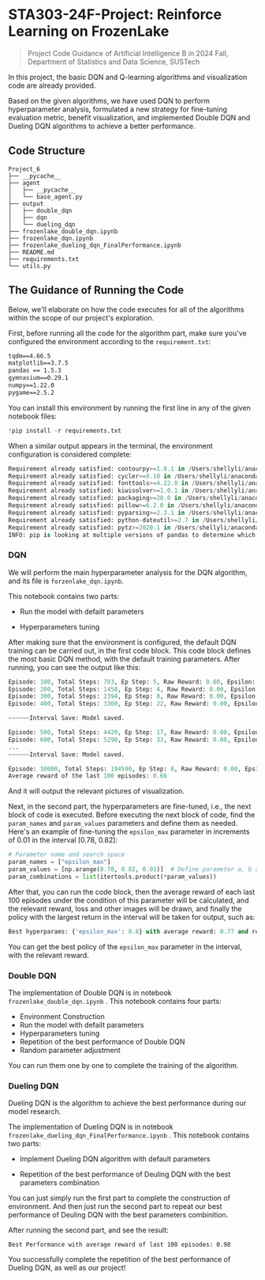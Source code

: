 # STA303-24F-Project: Reinforce Learning on FrozenLake

> Project Code Guidance of Artificial Intelligence B in 2024 Fall, Department of Statistics and Data Science, SUSTech

In this project, the basic DQN and Q-learning algorithms and visualization code are already provided.

Based on the given algorithms, we have used DQN to perform hyperparameter analysis, formulated a new strategy for fine-tuning evaluation metric, benefit visualization, and implemented Double DQN and Dueling DQN algorithms to achieve a better performance.

## Code Structure

```
Project_6
├── __pycache__
├── agent
│   ├── __pycache__
│   └── base_agent.py
├── output
│   ├── double_dqn
│   ├── dqn
│   └── dueling_dqn
├── frozenlake_double_dqn.ipynb
├── frozenlake_dqn.ipynb
├── frozenlake_dueling_dqn_FinalPerformance.ipynb
├── README.md
├── requirements.txt
└── utils.py

```



## The Guidance of Running the Code

Below, we'll elaborate on how the code executes for all of the algorithms within the scope of our project's exploration. 

First, before running all the code for the algorithm part, make sure you've configured the environment according to the `requirement.txt`:

```txt
tqdm==4.66.5
matplotlib==3.7.5
pandas == 1.5.3
gymnasium==0.29.1
numpy==1.22.0
pygame==2.5.2
```

You can install this environment by running the first line in any of the given notebook files:

```python
!pip install -r requirements.txt
```

When a similar output appears in the terminal, the environment configuration is considered complete:

```python
Requirement already satisfied: contourpy>=1.0.1 in /Users/shellyli/anaconda3/lib/python3.11/site-packages (from matplotlib==3.7.5->-r requirements.txt (line 2)) (1.2.0)
Requirement already satisfied: cycler>=0.10 in /Users/shellyli/anaconda3/lib/python3.11/site-packages (from matplotlib==3.7.5->-r requirements.txt (line 2)) (0.11.0)
Requirement already satisfied: fonttools>=4.22.0 in /Users/shellyli/anaconda3/lib/python3.11/site-packages (from matplotlib==3.7.5->-r requirements.txt (line 2)) (4.51.0)
Requirement already satisfied: kiwisolver>=1.0.1 in /Users/shellyli/anaconda3/lib/python3.11/site-packages (from matplotlib==3.7.5->-r requirements.txt (line 2)) (1.4.4)
Requirement already satisfied: packaging>=20.0 in /Users/shellyli/anaconda3/lib/python3.11/site-packages (from matplotlib==3.7.5->-r requirements.txt (line 2)) (24.1)
Requirement already satisfied: pillow>=6.2.0 in /Users/shellyli/anaconda3/lib/python3.11/site-packages (from matplotlib==3.7.5->-r requirements.txt (line 2)) (10.4.0)
Requirement already satisfied: pyparsing>=2.3.1 in /Users/shellyli/anaconda3/lib/python3.11/site-packages (from matplotlib==3.7.5->-r requirements.txt (line 2)) (3.1.2)
Requirement already satisfied: python-dateutil>=2.7 in /Users/shellyli/anaconda3/lib/python3.11/site-packages (from matplotlib==3.7.5->-r requirements.txt (line 2)) (2.9.0.post0)
Requirement already satisfied: pytz>=2020.1 in /Users/shellyli/anaconda3/lib/python3.11/site-packages (from pandas==1.5.3->-r requirements.txt (line 3)) (2024.1)
INFO: pip is looking at multiple versions of pandas to determine which version is compatible with other requirements. This could take a while.
```



### DQN

We will perform the main hyperparameter analysis for the DQN algorithm, and its file is `forzenlake_dqn.ipynb`.

This notebook contains two parts:

- Run the model with defailt parameters

- Hyperparameters tuning

After making sure that the environment is configured, the default DQN training can be carried out, in the first code block. This code block defines the most basic DQN method, with the default training parameters. After running, you can see the output like this:

```python
Episode: 100, Total Steps: 703, Ep Step: 5, Raw Reward: 0.00, Epsilon: 0.90
Episode: 200, Total Steps: 1458, Ep Step: 4, Raw Reward: 0.00, Epsilon: 0.82
Episode: 300, Total Steps: 2394, Ep Step: 8, Raw Reward: 0.00, Epsilon: 0.74
Episode: 400, Total Steps: 3360, Ep Step: 22, Raw Reward: 0.00, Epsilon: 0.67

~~~~~~Interval Save: Model saved.

Episode: 500, Total Steps: 4420, Ep Step: 17, Raw Reward: 0.00, Epsilon: 0.61
Episode: 600, Total Steps: 5290, Ep Step: 33, Raw Reward: 0.00, Epsilon: 0.55
...
~~~~~~Interval Save: Model saved.

Episode: 10000, Total Steps: 194590, Ep Step: 8, Raw Reward: 0.00, Epsilon: 0.01
Average reward of the last 100 episodes: 0.66
```

And it will output the relevant pictures of visualization.

Next, in the second part, the hyperparameters are fine-tuned, i.e., the next block of code is executed. Before executing the next block of code, find the `param_names` and `param_values` parameters and define them as needed. Here's an example of fine-tuning the `epsilon_max` parameter in increments of 0.01 in the interval [0.78, 0.82]:

``` python
# Parameter name and search space
param_names = ["epsilon_max"]
param_values = [np.arange(0.78, 0.82, 0.01)]  # Define parameter a, b and c: search from a to b, with a change of c each time
param_combinations = list(itertools.product(*param_values))
```

After that, you can run the code block, then the average reward of each last 100 episodes under the condition of this parameter will be calculated, and the relevant reward, loss and other images will be drawn, and finally the policy with the largest return in the interval will be taken for output, such as:

```python
Best hyperparams: {'epsilon_max': 0.8} with average reward: 0.77 and reward variance: 0.18
```

You can get the best policy of the `epsilon_max` parameter in the interval, with the relevant reward.



### Double DQN

The implementation of Double DQN is in notebook  `frozenlake_double_dqn.ipynb` . This notebook contains four parts:

- Environment Construction
- Run the model with defailt parameters
- Hyperparameters tuning
- Repetition of the best performance of Double DQN
- Random parameter adjustment

You can run them one by one to complete the training of the algorithm.



### Dueling DQN

Dueling DQN is the algorithm to achieve the best performance during our model research.

The implementation of Dueling DQN is in notebook  `frozenlake_dueling_dqn_FinalPerformance.ipynb` . This notebook contains two parts:

- Implement Dueling DQN algorithm with default parameters

- Repetition of the best performance of Deuling DQN with the best parameters combination

You can just simply run the first part to complete the construction of environment. And then just run the second part to repeat our best performance of Deuling DQN with the best parameters combinition.

After running the second part, and see the result:

```
Best Performance with average reward of last 100 episodes: 0.98
```

You successfully complete the repetition of the best performance of Dueling DQN, as well as our project!

